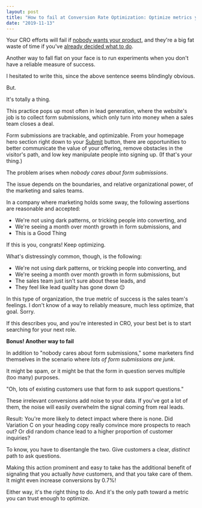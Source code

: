 ```yaml
---
layout: post
title: "How to fail at Conversion Rate Optimization: Optimize metrics you don't trust"
date: "2019-11-13"
---
```


Your CRO efforts will fail if [nobody wants your product](https://briandavidhall.com/how-to-fail-at-conversion-rate-optimization-have-lots-of-money-and-no-product-market-fit/), and they're a big fat waste of time if you've [already decided what to do](https://briandavidhall.com/how-to-fail-at-conversion-rate-optimization-run-tests-when-youve-already-decided-what-to-do/).

Another way to fall flat on your face is to run experiments when you don't have a reliable measure of success.

I hesitated to write this, since the above sentence seems blindingly obvious.

But.

It's totally a thing.

This practice pops up most often in lead generation, where the website's job is to collect form submissions, which only turn into money when a sales team closes a deal.

Form submissions are trackable, and optimizable. From your homepage hero section right down to your [Submit](https://blog.hubspot.com/blog/tabid/6307/bid/6737/don-t-submit-to-landing-page-button-text.aspx) button, there are opportunities to better communicate the value of your offering, remove obstacles in the visitor's path, and low key manipulate people into signing up. (If that's your thing.)

The problem arises when _nobody cares about form submissions_.

The issue depends on the boundaries, and relative organizational power, of the marketing and sales teams.

In a company where marketing holds some sway, the following assertions are reasonable and accepted:

- We're not using dark patterns, or tricking people into converting, and
- We're seeing a month over month growth in form submissions, and
- This is a Good Thing

If this is you, congrats! Keep optimizing.

What's distressingly common, though, is the following:

- We're not using dark patterns, or tricking people into converting, and
- We're seeing a month over month growth in form submissions, but
- The sales team just isn't sure about these leads, and
- They feel like lead quality has gone down 😔

In this type of organization, the true metric of success is the sales team's feelings. I don't know of a way to reliably measure, much less optimize, that goal. Sorry.

If this describes you, and you're interested in CRO, your best bet is to start searching for your next role.

**Bonus! Another way to fail**

In addition to "nobody cares about form submissions," some marketers find themselves in the scenario where _lots of form submissions are junk_.

It might be spam, or it might be that the form in question serves multiple (too many) purposes.

"Oh, lots of existing customers use that form to ask support questions."

These irrelevant conversions add noise to your data. If you've got a lot of them, the noise will easily overwhelm the signal coming from real leads.

Result: You're more likely to detect impact where there is none. Did Variation C on your heading copy really convince more prospects to reach out? Or did random chance lead to a higher proportion of customer inquiries?

To know, you have to disentangle the two. Give customers a clear, _distinct_ path to ask questions.

Making this action prominent and easy to take has the additional benefit of signaling that you actually _have_ customers, and that you take care of them. It might even increase conversions by 0.7%!

Either way, it's the right thing to do. And it's the only path toward a metric you can trust enough to optimize.
